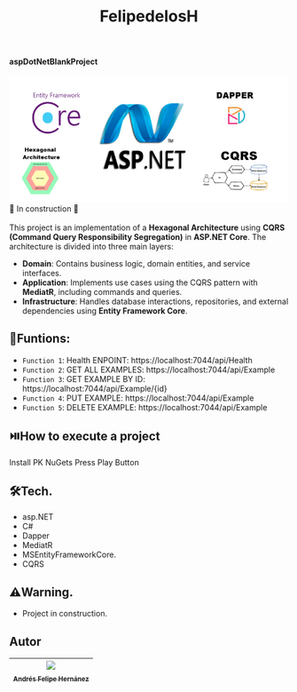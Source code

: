 <h1 align="center"> FelipedelosH </h1>
<br>
<h4>aspDotNetBlankProject</h4>

![Banner](docs/banner.png)
:construction: In construction :construction:
<br><br>
This project is an implementation of a **Hexagonal Architecture** using **CQRS (Command Query Responsibility Segregation)** in **ASP.NET Core**. The architecture is divided into three main layers:

- **Domain**: Contains business logic, domain entities, and service interfaces.
- **Application**: Implements use cases using the CQRS pattern with **MediatR**, including commands and queries.
- **Infrastructure**: Handles database interactions, repositories, and external dependencies using **Entity Framework Core**.

## :hammer:Funtions:

- `Function 1`: Health ENPOINT: https://localhost:7044/api/Health<br>
- `Function 2`: GET ALL EXAMPLES: https://localhost:7044/api/Example<br>
- `Function 3`: GET EXAMPLE BY ID: https://localhost:7044/api/Example/{id}<br>
- `Function 4`: PUT EXAMPLE: https://localhost:7044/api/Example<br>
- `Function 5`: DELETE EXAMPLE: https://localhost:7044/api/Example<br>


## :play_or_pause_button:How to execute a project

Install PK NuGets
Press Play Button

## :hammer_and_wrench:Tech.

- asp.NET
- C#
- Dapper
- MediatR
- MSEntityFrameworkCore.
- CQRS

## :warning:Warning.

- Project in construction.

## Autor

| [<img src="https://avatars.githubusercontent.com/u/38327255?v=4" width=115><br><sub>Andrés Felipe Hernánez</sub>](https://github.com/felipedelosh)|
| :---: |
